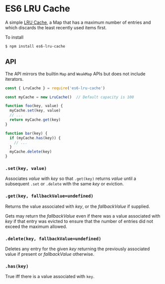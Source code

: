 # ES6 LRU Cache

A simple [LRU Cache](https://en.wikipedia.org/wiki/Cache_replacement_policies#LRU), a
Map that has a maximum number of entries and which discards the least recently used
items first.

To install

```sh
$ npm install es6-lru-cache
```

## API

The API mirrors the builtin `Map` and `WeakMap` APIs but does not include iterators.

```js
const { LruCache } = require('es6-lru-cache')

const myCache = new LruCache()  // Default capacity is 100

function foo(key, value) {
  myCache.set(key, value)
  // ...
  return myCache.get(key)
}

function bar(key) {
  if (myCache.has(key)) {
    // ...
  }
  myCache.delete(key)
}
```


### `.set(key, value)`

Associates *value* with *key* so that `.get(key)` returns *value*
until a subsequent `.set` or `.delete` with the same *key* or
eviction.

### `.get(key, fallbackValue=undefined)`

Returns the value associated with *key*, or the *fallbackValue* if supplied.

Gets may return the *fallbackValue* even if there was a value associated
with *key* if that entry was evicted to ensure that the number of entries
did not exceed the maximum allowed.

### `.delete(key, fallbackValue=undefined)`

Deletes any entry for the given *key* returning the previously associated
value if present or *fallbackValue* otherwise.

### `.has(key)`

True iff there is a value associated with `key`.
